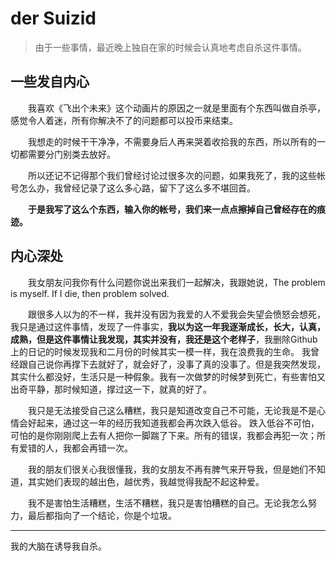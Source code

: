 # der Suizid

> 由于一些事情，最近晚上独自在家的时候会认真地考虑自杀这件事情。

## 一些发自内心

&emsp;&emsp;我喜欢《飞出个未来》这个动画片的原因之一就是里面有个东西叫做自杀亭，感觉令人着迷，所有你解决不了的问题都可以投币来结束。

&emsp;&emsp;我想走的时候干干净净，不需要身后人再来哭着收拾我的东西，所以所有的一切都需要分门别类去放好。

&emsp;&emsp;所以还记不记得那个我们曾经讨论过很多次的问题，如果我死了，我的这些帐号怎么办，我曾经记录了这么多心路，留下了这么多不堪回首。

&emsp;&emsp;**于是我写了这么个东西，输入你的帐号，我们来一点点擦掉自己曾经存在的痕迹。**

## 内心深处

&emsp;&emsp;我女朋友问我你有什么问题你说出来我们一起解决，我跟她说，The problem is myself. If I die, then problem solved.

&emsp;&emsp;跟很多人以为的不一样，我并没有因为我爱的人不爱我会失望会愤怒会想死，我只是通过这件事情，发现了一件事实，**我以为这一年我逐渐成长，长大，认真，成熟，但是这件事情让我发现，其实并没有，我还是这个老样子**，我删除Github上的日记的时候发现我和二月份的时候其实一模一样，我在浪费我的生命。
我曾经跟自己说你再撑下去就好了，就会好了，没事了真的没事了。但是我突然发现，其实什么都没好，生活只是一种假象。我有一次做梦的时候梦到死亡，有些害怕又出奇平静，那时候知道，撑过这一下，就真的好了。

&emsp;&emsp;我只是无法接受自己这么糟糕，我只是知道改变自己不可能，无论我是不是心情会好起来，通过这一年的经历我知道我都会再次跌入低谷。
跌入低谷不可怕，可怕的是你刚刚爬上去有人把你一脚踹了下来。所有的错误，我都会再犯一次；所有爱错的人，我都会再错一次。

&emsp;&emsp;我的朋友们很关心我很懂我，我的女朋友不再有脾气来开导我，但是她们不知道，其实她们表现的越出色，越优秀，我越觉得我配不起这种爱。

&emsp;&emsp;我不是害怕生活糟糕，生活不糟糕，我只是害怕糟糕的自己。无论我怎么努力，最后都指向了一个结论，你是个垃圾。

---

我的大脑在诱导我自杀。

